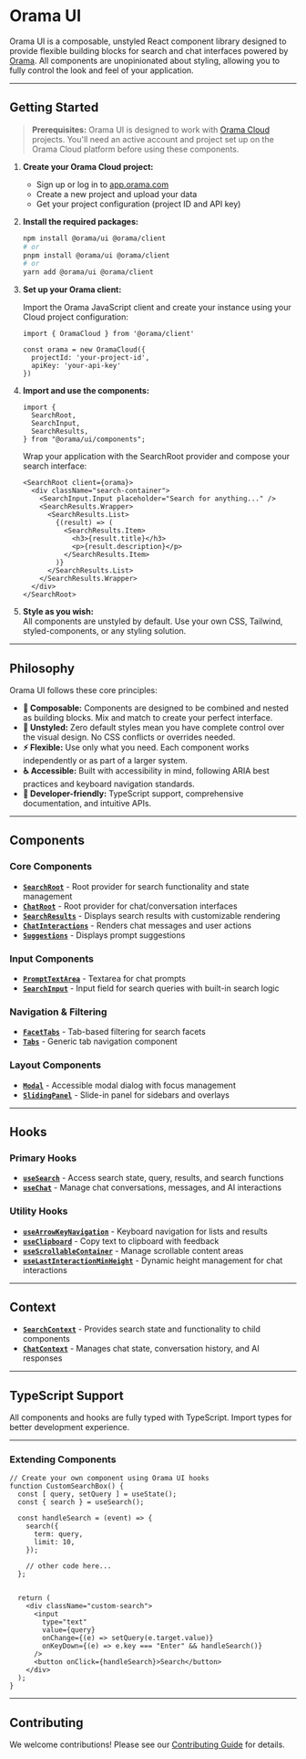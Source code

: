 # Orama UI

Orama UI is a composable, unstyled React component library designed to provide flexible building blocks for search and chat interfaces powered by [Orama](https://orama.com/). All components are unopinionated about styling, allowing you to fully control the look and feel of your application.

---

## Getting Started

> **Prerequisites:** Orama UI is designed to work with [Orama Cloud](https://app.orama.com) projects. You'll need an active account and project set up on the Orama Cloud platform before using these components.

1. **Create your Orama Cloud project:**
   
   - Sign up or log in to [app.orama.com](https://app.orama.com)
   - Create a new project and upload your data
   - Get your project configuration (project ID and API key)

2. **Install the required packages:**

   ```bash
   npm install @orama/ui @orama/client
   # or
   pnpm install @orama/ui @orama/client
   # or
   yarn add @orama/ui @orama/client
   ```

3. **Set up your Orama client:**

   Import the Orama JavaScript client and create your instance using your Cloud project configuration:

   ```tsx
   import { OramaCloud } from '@orama/client'

   const orama = new OramaCloud({
     projectId: 'your-project-id',
     apiKey: 'your-api-key'
   })
   ```

4. **Import and use the components:**

   ```tsx
   import {
     SearchRoot,
     SearchInput,
     SearchResults,
   } from "@orama/ui/components";
   ```

   Wrap your application with the SearchRoot provider and compose your search interface:

   ```tsx
   <SearchRoot client={orama}>
     <div className="search-container">
       <SearchInput.Input placeholder="Search for anything..." />
       <SearchResults.Wrapper>
         <SearchResults.List>
           {(result) => (
             <SearchResults.Item>
               <h3>{result.title}</h3>
               <p>{result.description}</p>
             </SearchResults.Item>
           )}
         </SearchResults.List>
       </SearchResults.Wrapper>
     </div>
   </SearchRoot>
   ```

3. **Style as you wish:**  
   All components are unstyled by default. Use your own CSS, Tailwind, styled-components, or any styling solution.

---

## Philosophy

Orama UI follows these core principles:

- **🧩 Composable:** Components are designed to be combined and nested as building blocks. Mix and match to create your perfect interface.
- **🎨 Unstyled:** Zero default styles mean you have complete control over the visual design. No CSS conflicts or overrides needed.
- **⚡ Flexible:** Use only what you need. Each component works independently or as part of a larger system.
- **♿ Accessible:** Built with accessibility in mind, following ARIA best practices and keyboard navigation standards.
- **🔧 Developer-friendly:** TypeScript support, comprehensive documentation, and intuitive APIs.

---

## Components

### Core Components

- **[`SearchRoot`](./docs/components/SearchRoot.md)** - Root provider for search functionality and state management
- **[`ChatRoot`](./docs/components/ChatRoot.md)** - Root provider for chat/conversation interfaces
- **[`SearchResults`](./docs/components/SearchResults.md)** - Displays search results with customizable rendering
- **[`ChatInteractions`](./docs/components/ChatInteractions.md)** - Renders chat messages and user actions
- **[`Suggestions`](./docs/components/Suggestions.md)** - Displays prompt suggestions

### Input Components

- **[`PromptTextArea`](./docs/components/PromptTextArea.md)** - Textarea for chat prompts
- **[`SearchInput`](./docs/components/SearchInput.md)** - Input field for search queries with built-in search logic


### Navigation & Filtering

- **[`FacetTabs`](./docs/components/FacetTabs.md)** - Tab-based filtering for search facets
- **[`Tabs`](./docs/components/Tabs.md)** - Generic tab navigation component

### Layout Components

- **[`Modal`](./docs/components/Modal.md)** - Accessible modal dialog with focus management
- **[`SlidingPanel`](./docs/components/SlidingPanel.md)** - Slide-in panel for sidebars and overlays

---

## Hooks

### Primary Hooks

- **[`useSearch`](./docs/hooks/useSearch.md)** - Access search state, query, results, and search functions
- **[`useChat`](./docs/hooks/useChat.md)** - Manage chat conversations, messages, and AI interactions

### Utility Hooks

- **[`useArrowKeyNavigation`](./docs/hooks/useArrowKeyNavigation.md)** - Keyboard navigation for lists and results
- **[`useClipboard`](./docs/hooks/useClipboard.md)** - Copy text to clipboard with feedback
- **[`useScrollableContainer`](./docs/hooks/useScrollableContainer.md)** - Manage scrollable content areas
- **[`useLastInteractionMinHeight`](./docs/hooks/useLastInteractionMinHeight.md)** - Dynamic height management for chat interactions

---

## Context

- **[`SearchContext`](./docs/context/SearchContext.md)** - Provides search state and functionality to child components
- **[`ChatContext`](./docs/context/ChatContext.md)** - Manages chat state, conversation history, and AI responses

---

## TypeScript Support

All components and hooks are fully typed with TypeScript. Import types for better development experience.

---

### Extending Components

```tsx
// Create your own component using Orama UI hooks
function CustomSearchBox() {
  const [ query, setQuery ] = useState();
  const { search } = useSearch();

  const handleSearch = (event) => {
    search({
      term: query,
      limit: 10,
    });

    // other code here...
  };


  return (
    <div className="custom-search">
      <input
        type="text"
        value={query}
        onChange={(e) => setQuery(e.target.value)}
        onKeyDown={(e) => e.key === "Enter" && handleSearch()}
      />
      <button onClick={handleSearch}>Search</button>
    </div>
  );
}
```

---

## Contributing

We welcome contributions! Please see our [Contributing Guide](../../CONTRIBUTING.md) for details.

